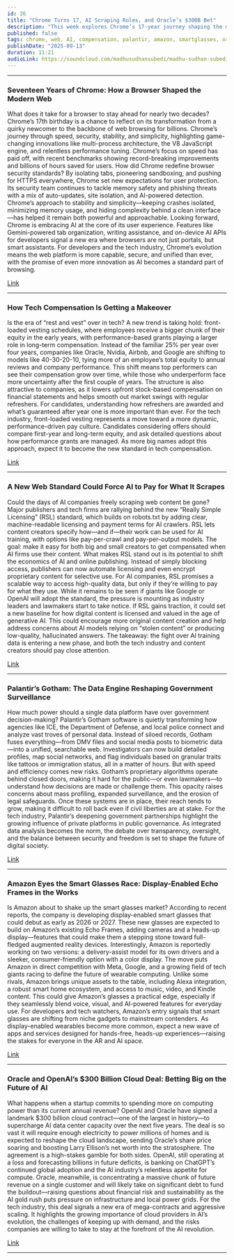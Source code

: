 ```yaml
---
id: 26
title: "Chrome Turns 17, AI Scraping Rules, and Oracle’s $300B Bet"
description: "This week explores Chrome’s 17-year journey shaping the modern web, the shift in tech compensation with front-loaded vesting, and a new licensing standard that could force AI to pay for scraped data. We also dive into Palantir’s expanding surveillance power, Amazon’s push into smart glasses, and OpenAI’s record-breaking $300B cloud deal with Oracle."
published: false
tags: chrome, web, AI, compensation, palantir, amazon, smartglasses, oracle, openai, cloud, surveillance, techweekly
publishDate: "2025-09-13"
duration: 11:21
audioLink: https://soundcloud.com/madhusudhansubedi/madhu-sudhan-subedi-tech-weekly-twentysix-episode
---
```


---

### **Seventeen Years of Chrome: How a Browser Shaped the Modern Web**

What does it take for a browser to stay ahead for nearly two decades? Chrome’s 17th birthday is a chance to reflect on its transformation from a quirky newcomer to the backbone of web browsing for billions. Chrome’s journey through speed, security, stability, and simplicity, highlighting game-changing innovations like multi-process architecture, the V8 JavaScript engine, and relentless performance tuning. Chrome’s focus on speed has paid off, with recent benchmarks showing record-breaking improvements and billions of hours saved for users.
How did Chrome redefine browser security standards? By isolating tabs, pioneering sandboxing, and pushing for HTTPS everywhere, Chrome set new expectations for user protection. Its security team continues to tackle memory safety and phishing threats with a mix of auto-updates, site isolation, and AI-powered detection. Chrome’s approach to stability and simplicity—keeping crashes isolated, minimizing memory usage, and hiding complexity behind a clean interface—has helped it remain both powerful and approachable.
Looking forward, Chrome is embracing AI at the core of its user experience. Features like Gemini-powered tab organization, writing assistance, and on-device AI APIs for developers signal a new era where browsers are not just portals, but smart assistants. For developers and the tech industry, Chrome’s evolution means the web platform is more capable, secure, and unified than ever, with the promise of even more innovation as AI becomes a standard part of browsing.

[Link](https://addyosmani.com/blog/chrome-17th/)

---

### **How Tech Compensation Is Getting a Makeover**

Is the era of “rest and vest” over in tech? A new trend is taking hold: front-loaded vesting schedules, where employees receive a bigger chunk of their equity in the early years, with performance-based grants playing a larger role in long-term compensation. Instead of the familiar 25% per year over four years, companies like Oracle, Nvidia, Airbnb, and Google are shifting to models like 40-30-20-10, tying more of an employee’s total equity to annual reviews and company performance.
This shift means top performers can see their compensation grow over time, while those who underperform face more uncertainty after the first couple of years. The structure is also attractive to companies, as it lowers upfront stock-based compensation on financial statements and helps smooth out market swings with regular refreshers. For candidates, understanding how refreshers are awarded and what’s guaranteed after year one is more important than ever.
For the tech industry, front-loaded vesting represents a move toward a more dynamic, performance-driven pay culture. Candidates considering offers should compare first-year and long-term equity, and ask detailed questions about how performance grants are managed. As more big names adopt this approach, expect it to become the new standard in tech compensation.

[Link](https://www.levels.fyi/blog/front-loaded-vesting.html)

---

### **A New Web Standard Could Force AI to Pay for What It Scrapes**

Could the days of AI companies freely scraping web content be gone? Major publishers and tech firms are rallying behind the new “Really Simple Licensing” (RSL) standard, which builds on robots.txt by adding clear, machine-readable licensing and payment terms for AI crawlers. RSL lets content creators specify how—and if—their work can be used for AI training, with options like pay-per-crawl and pay-per-output models. The goal: make it easy for both big and small creators to get compensated when AI firms use their content.
What makes RSL stand out is its potential to shift the economics of AI and online publishing. Instead of simply blocking access, publishers can now automate licensing and even encrypt proprietary content for selective use. For AI companies, RSL promises a scalable way to access high-quality data, but only if they’re willing to pay for what they use. While it remains to be seen if giants like Google or OpenAI will adopt the standard, the pressure is mounting as industry leaders and lawmakers start to take notice.
If RSL gains traction, it could set a new baseline for how digital content is licensed and valued in the age of generative AI. This could encourage more original content creation and help address concerns about AI models relying on “stolen content” or producing low-quality, hallucinated answers. The takeaway: the fight over AI training data is entering a new phase, and both the tech industry and content creators should pay close attention.

[Link](https://arstechnica.com/tech-policy/2025/09/pay-per-output-ai-firms-blindsided-by-beefed-up-robots-txt-instructions)

---

### **Palantir’s Gotham: The Data Engine Reshaping Government Surveillance**

How much power should a single data platform have over government decision-making? Palantir’s Gotham software is quietly transforming how agencies like ICE, the Department of Defense, and local police connect and analyze vast troves of personal data. Instead of siloed records, Gotham fuses everything—from DMV files and social media posts to biometric data—into a unified, searchable web. Investigators can now build detailed profiles, map social networks, and flag individuals based on granular traits like tattoos or immigration status, all in a matter of hours.
But with speed and efficiency comes new risks. Gotham’s proprietary algorithms operate behind closed doors, making it hard for the public—or even lawmakers—to understand how decisions are made or challenge them. This opacity raises concerns about mass profiling, expanded surveillance, and the erosion of legal safeguards. Once these systems are in place, their reach tends to grow, making it difficult to roll back even if civil liberties are at stake.
For the tech industry, Palantir’s deepening government partnerships highlight the growing influence of private platforms in public governance. As integrated data analysis becomes the norm, the debate over transparency, oversight, and the balance between security and freedom is set to shape the future of digital society.

[Link](https://theconversation.com/when-the-government-can-see-everything-how-one-company-palantir-is-mapping-the-nations-data-263178)

---

### **Amazon Eyes the Smart Glasses Race: Display-Enabled Echo Frames in the Works**

Is Amazon about to shake up the smart glasses market? According to recent reports, the company is developing display-enabled smart glasses that could debut as early as 2026 or 2027. These new glasses are expected to build on Amazon’s existing Echo Frames, adding cameras and a heads-up display—features that could make them a stepping stone toward full-fledged augmented reality devices. Interestingly, Amazon is reportedly working on two versions: a delivery-assist model for its own drivers and a sleeker, consumer-friendly option with a color display.
The move puts Amazon in direct competition with Meta, Google, and a growing field of tech giants racing to define the future of wearable computing. Unlike some rivals, Amazon brings unique assets to the table, including Alexa integration, a robust smart home ecosystem, and access to music, video, and Kindle content. This could give Amazon’s glasses a practical edge, especially if they seamlessly blend voice, visual, and AI-powered features for everyday use.
For developers and tech watchers, Amazon’s entry signals that smart glasses are shifting from niche gadgets to mainstream contenders. As display-enabled wearables become more common, expect a new wave of apps and services designed for hands-free, heads-up experiences—raising the stakes for everyone in the AR and AI space.

[Link](https://www.cnet.com/tech/computing/amazon-looks-like-its-making-its-own-display-enabled-smart-glasses/)

---

### **Oracle and OpenAI’s $300 Billion Cloud Deal: Betting Big on the Future of AI**

What happens when a startup commits to spending more on computing power than its current annual revenue? OpenAI and Oracle have signed a landmark $300 billion cloud contract—one of the largest in history—to supercharge AI data center capacity over the next five years. The deal is so vast it will require enough electricity to power millions of homes and is expected to reshape the cloud landscape, sending Oracle’s share price soaring and boosting Larry Ellison’s net worth into the stratosphere.
The agreement is a high-stakes gamble for both sides. OpenAI, still operating at a loss and forecasting billions in future deficits, is banking on ChatGPT’s continued global adoption and the AI industry’s relentless appetite for compute. Oracle, meanwhile, is concentrating a massive chunk of future revenue on a single customer and will likely take on significant debt to fund the buildout—raising questions about financial risk and sustainability as the AI gold rush puts pressure on infrastructure and local power grids.
For the tech industry, this deal signals a new era of mega-contracts and aggressive scaling. It highlights the growing importance of cloud providers in AI’s evolution, the challenges of keeping up with demand, and the risks companies are willing to take to stay at the forefront of the AI revolution.

[Link](https://www.wsj.com/business/openai-oracle-sign-300-billion-computing-deal-among-biggest-in-history-ff27c8fe?st=mYAq3v&reflink=desktopwebshare_permalink)

---
